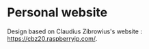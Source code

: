 # Personal website

Design based on Claudius Zibrowius's website : <https://cbz20.raspberryip.com/>.
